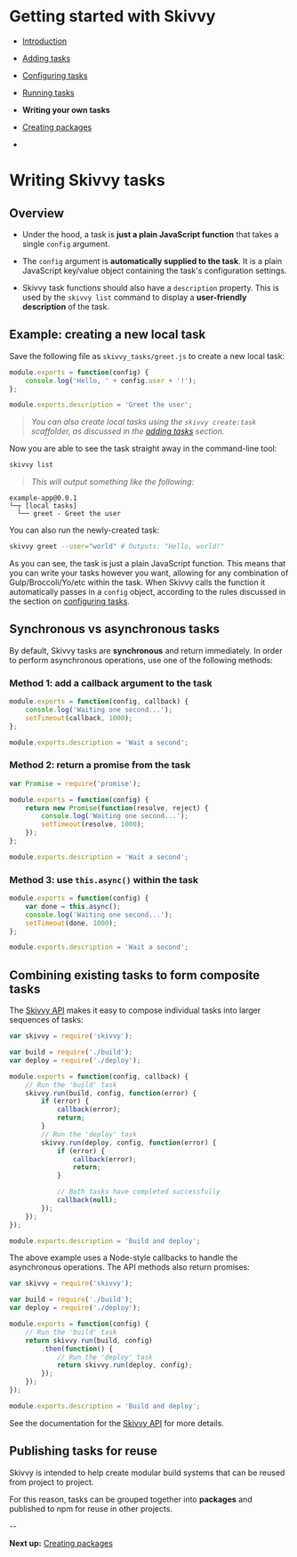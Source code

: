 # Getting started with Skivvy

- [Introduction](00-introduction.md)
- [Adding tasks](01-adding-tasks.md)
- [Configuring tasks](02-configuring-tasks.md)
- [Running tasks](03-running-tasks.md)
- **Writing your own tasks**
- [Creating packages](05-creating-packages.md)

-

# Writing Skivvy tasks

## Overview
- Under the hood, a task is **just a plain JavaScript function** that takes a single `config` argument.

- The `config` argument is **automatically supplied to the task**. It is a plain JavaScript key/value object containing the task's configuration settings.

- Skivvy task functions should also have a `description` property. This is used by the `skivvy list` command to display a **user-friendly description** of the task.

## Example: creating a new local task

Save the following file as `skivvy_tasks/greet.js` to create a new local task:

```javascript
module.exports = function(config) {
	console.log('Hello, ' + config.user + '!');
};

module.exports.description = 'Greet the user';
```
> _You can also create local tasks using the `skivvy create:task` scaffolder, as discussed in the [adding tasks](01-adding-tasks.md) section._

Now you are able to see the task straight away in the command-line tool:

```bash
skivvy list
```

> _This will output something like the following:_
```
example-app@0.0.1
└─┬ [local tasks]
  └── greet - Greet the user
```

You can also run the newly-created task:

```bash
skivvy greet --user="world" # Outputs: "Hello, world!"
```

As you can see, the task is just a plain JavaScript function. This means that you can write your tasks however you want, allowing for any combination of Gulp/Broccoli/Yo/etc within the task. When Skivvy calls the function it automatically passes in a `config` object, according to the rules discussed in the section on [configuring tasks](02-configuring-tasks.md).


## Synchronous vs asynchronous tasks

By default, Skivvy tasks are **synchronous** and return immediately. In order to perform asynchronous operations, use one of the following methods:

### Method 1: add a callback argument to the task

```javascript
module.exports = function(config, callback) {
	console.log('Waiting one second...');
	setTimeout(callback, 1000);
};

module.exports.description = 'Wait a second';
```

### Method 2: return a promise from the task

```javascript
var Promise = require('promise');

module.exports = function(config) {
	return new Promise(function(resolve, reject) {
		console.log('Waiting one second...');
		setTimeout(resolve, 1000);
	});
};

module.exports.description = 'Wait a second';
```

### Method 3: use `this.async()` within the task

```javascript
module.exports = function(config) {
	var done = this.async();
	console.log('Waiting one second...');
	setTimeout(done, 1000);
};

module.exports.description = 'Wait a second';
```


## Combining existing tasks to form composite tasks

The [Skivvy API](../api.md) makes it easy to compose individual tasks into larger sequences of tasks:

```javascript
var skivvy = require('skivvy');

var build = require('./build');
var deploy = require('./deploy');

module.exports = function(config, callback) {
	// Run the 'build' task
	skivvy.run(build, config, function(error) {
		if (error) {
			callback(error);
			return;
		}
		// Run the 'deploy' task
		skivvy.run(deploy, config, function(error) {
			if (error) {
				callback(error);
				return;
			}

			// Both tasks have completed successfully
			callback(null);
		});
	});
});

module.exports.description = 'Build and deploy';
```

The above example uses a Node-style callbacks to handle the asynchronous operations. The API methods also return promises:


```javascript
var skivvy = require('skivvy');

var build = require('./build');
var deploy = require('./deploy');

module.exports = function(config) {
	// Run the 'build' task
	return skivvy.run(build, config)
		.then(function() {
			// Run the 'deploy' task
			return skivvy.run(deploy, config);
		});
	});
});

module.exports.description = 'Build and deploy';
```

See the documentation for the [Skivvy API](../api.md) for more details.


## Publishing tasks for reuse

Skivvy is intended to help create modular build systems that can be reused from project to project.

For this reason, tasks can be grouped together into **packages** and published to npm for reuse in other projects.

--

**Next up:** [Creating packages](05-creating-packages.md)
